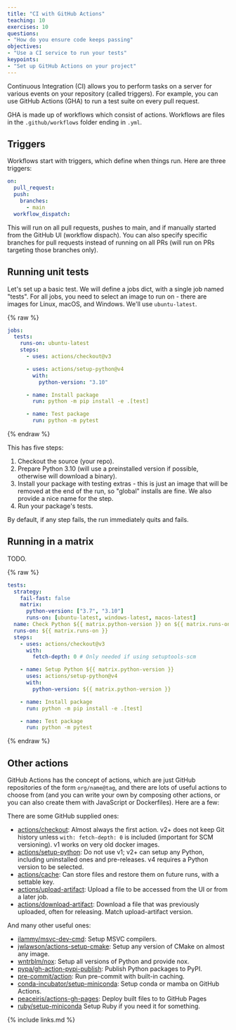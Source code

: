 ```yaml
---
title: "CI with GitHub Actions"
teaching: 10
exercises: 10
questions:
- "How do you ensure code keeps passing"
objectives:
- "Use a CI service to run your tests"
keypoints:
- "Set up GitHub Actions on your project"
---
```


Continuous Integration (CI) allows you to perform tasks on a server
for various events on your repository (called triggers). For example,
you can use GitHub Actions (GHA) to run a test suite on every pull request.

GHA is made up of workflows which consist of actions. Workflows are files
in the `.github/workflows` folder ending in `.yml`.

## Triggers

Workflows start with triggers, which define when things run. Here are three
triggers:

```yaml
on:
  pull_request:
  push:
    branches:
      - main
  workflow_dispatch:
```

This will run on all pull requests, pushes to main, and if manually started
from the GitHub UI (workflow dispach). You can also specify specific branches for
pull requests instead of running on all PRs (will run on PRs targeting those
branches only).

## Running unit tests

Let's set up a basic test. We will define a jobs dict, with a single job named
"tests". For all jobs, you need to select an image to run on - there are images
for Linux, macOS, and Windows. We'll use `ubuntu-latest`.

{% raw %}

```yaml
jobs:
  tests:
    runs-on: ubuntu-latest
    steps:
      - uses: actions/checkout@v3

      - uses: actions/setup-python@v4
        with:
          python-version: "3.10"

      - name: Install package
        run: python -m pip install -e .[test]

      - name: Test package
        run: python -m pytest
```

{% endraw %}


This has five steps:

1. Checkout the source (your repo).
2. Prepare Python 3.10 (will use a preinstalled version if possible, otherwise will download a binary).
3. Install your package with testing extras - this is just an image that will be removed at the end of the run, so "global" installs are fine. We also provide a nice name for the step.
4. Run your package's tests.

By default, if any step fails, the run immediately quits and fails.


## Running in a matrix

TODO.

{% raw %}

```yaml
tests:
  strategy:
    fail-fast: false
    matrix:
      python-version: ["3.7", "3.10"]
      runs-on: [ubuntu-latest, windows-latest, macos-latest]
  name: Check Python ${{ matrix.python-version }} on ${{ matrix.runs-on }}
  runs-on: ${{ matrix.runs-on }}
  steps:
    - uses: actions/checkout@v3
      with:
        fetch-depth: 0 # Only needed if using setuptools-scm

    - name: Setup Python ${{ matrix.python-version }}
      uses: actions/setup-python@v4
      with:
        python-version: ${{ matrix.python-version }}

    - name: Install package
      run: python -m pip install -e .[test]

    - name: Test package
      run: python -m pytest
```

{% endraw %}

## Other actions

GitHub Actions has the concept of actions, which are just GitHub repositories of the form `org/name@tag`, and there are lots of useful actions to choose from (and you can write your own by composing other actions, or you can also create them with JavaScript or Dockerfiles). Here are a few:

There are some GitHub supplied ones:

- [actions/checkout](https://github.com/actions/checkout): Almost always the first action. v2+ does not keep Git history unless `with: fetch-depth: 0` is included (important for SCM versioning). v1 works on very old docker images.
- [actions/setup-python](https://github.com/actions/setup-python): Do not use v1; v2+ can setup any Python, including uninstalled ones and pre-releases. v4 requires a Python version to be selected.
- [actions/cache](https://github.com/actions/cache): Can store files and restore them on future runs, with a settable key.
- [actions/upload-artifact](https://github.com/actions/upload-artifact): Upload a file to be accessed from the UI or from a later job.
- [actions/download-artifact](https://github.com/actions/download-artifact): Download a file that was previously uploaded, often for releasing. Match upload-artifact version.

And many other useful ones:

- [ilammy/msvc-dev-cmd](https://github.com/ilammy/msvc-dev-cmd): Setup MSVC compilers.
- [jwlawson/actions-setup-cmake](https://github.com/jwlawson/actions-setup-cmake): Setup any version of CMake on almost any image.
- [wntrblm/nox](https://github.com/wntrblm/nox): Setup all versions of Python and provide nox.
- [pypa/gh-action-pypi-publish](https://github.com/pypa/gh-action-pypi-publish): Publish Python packages to PyPI.
- [pre-commit/action](https://github.com/pre-commit/action): Run pre-commit with built-in caching.
- [conda-incubator/setup-miniconda](https://github.com/conda-incubator/setup-miniconda): Setup conda or mamba on GitHub Actions.
- [peaceiris/actions-gh-pages](https://github.com/peaceiris/actions-gh-pages): Deploy built files to to GitHub Pages
- [ruby/setup-miniconda](https://github.com/ruby/setup-ruby) Setup Ruby if you need it for something.



{% include links.md %}

